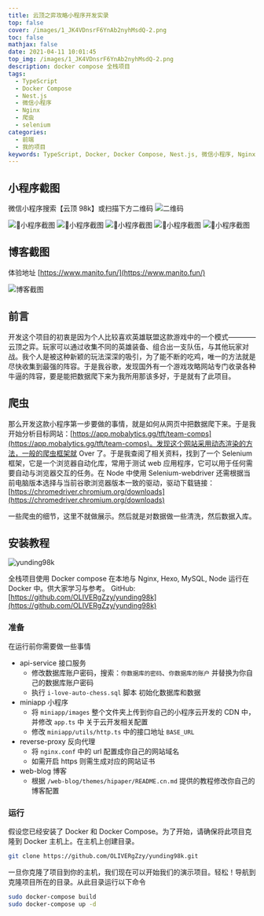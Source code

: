 ```yaml
---
title: 云顶之弈攻略小程序开发实录
top: false
cover: /images/1_JK4VDnsrF6YnAb2nyhMsdQ-2.png
toc: false
mathjax: false
date: 2021-04-11 10:01:45
top_img: /images/1_JK4VDnsrF6YnAb2nyhMsdQ-2.png
description: docker compose 全栈项目
tags:
  - TypeScript
  - Docker Compose
  - Nest.js
  - 微信小程序
  - Nginx
  - 爬虫
  - selenium
categories:
  - 前端
  - 我的项目
keywords: TypeScript, Docker, Docker Compose, Nest.js, 微信小程序, Nginx, 爬虫, 云顶之弈, 全栈项目, github
---
```


## 小程序截图

微信小程序搜索【云顶 98k】或扫描下方二维码
![二维码](https://cdn.jsdelivr.net/gh/OLIVERgZzy/i-love-auto-chess-blog-cdn@master/css/images/qrcode.jpg)

![小程序截图](https://github.com/OLIVERgZzy/yunding98k/blob/main/miniapp01.jpg?raw=true)
![小程序截图](https://github.com/OLIVERgZzy/yunding98k/blob/main/miniapp02.jpg?raw=true)
![小程序截图](https://github.com/OLIVERgZzy/yunding98k/blob/main/miniapp03.jpg?raw=true)
![小程序截图](https://github.com/OLIVERgZzy/yunding98k/blob/main/miniapp04.jpg?raw=true)
![小程序截图](https://github.com/OLIVERgZzy/yunding98k/blob/main/miniapp05.jpg?raw=true)

## 博客截图

体验地址 [https://www.manito.fun/](https://www.manito.fun/)

![博客截图](./blog01.png)

## 前言

开发这个项目的初衷是因为个人比较喜欢英雄联盟这款游戏中的一个模式————云顶之弈。玩家可以通过收集不同的英雄装备、组合出一支队伍，与其他玩家对战。我个人是被这种新颖的玩法深深的吸引，为了能不断的吃鸡，唯一的方法就是尽快收集到最强的阵容。于是我谷歌，发现国外有一个游戏攻略网站专门收录各种牛逼的阵容，要是能把数据爬下来为我所用那该多好，于是就有了此项目。

## 爬虫

那么开发这款小程序第一步要做的事情，就是如何从网页中把数据爬下来。于是我开始分析目标网站：[https://app.mobalytics.gg/tft/team-comps](https://app.mobalytics.gg/tft/team-comps)。发现这个网站采用动态渲染的方法，一般的爬虫框架就 Over 了。于是我查阅了相关资料，找到了一个 Selenium 框架，它是一个浏览器自动化库，常用于测试 web 应用程序，它可以用于任何需要自动与浏览器交互的任务。在 Node 中使用 Selenium-webdriver 还需根据当前电脑版本选择与当前谷歌浏览器版本一致的驱动，驱动下载链接：[https://chromedriver.chromium.org/downloads](https://chromedriver.chromium.org/downloads)

一些爬虫的细节，这里不就做展示。然后就是对数据做一些清洗，然后数据入库。

## 安装教程

![yunding98k](https://socialify.git.ci/OLIVERgZzy/yunding98k/image?description=1&font=Inter&forks=1&issues=1&language=1&owner=1&pattern=Signal&pulls=1&stargazers=1&theme=Dark)

全栈项目使用 Docker compose 在本地与 Nginx, Hexo, MySQL, Node 运行在 Docker 中。供大家学习与参考。
GitHub: [https://github.com/OLIVERgZzy/yunding98k](https://github.com/OLIVERgZzy/yunding98k)

### 准备

在运行前你需要做一些事情

- api-service 接口服务
  - 修改数据库账户密码，搜索：`你数据库的密码`、`你数据库的账户` 并替换为你自己的数据库账户密码
  - 执行 `i-love-auto-chess.sql` 脚本 初始化数据库和数据
- miniapp 小程序
  - 将 `miniapp/images` 整个文件夹上传到你自己的小程序云开发的 CDN 中，并修改 `app.ts` 中 关于云开发相关配置
  - 修改 `miniapp/utils/http.ts` 中的接口地址 `BASE_URL`
- reverse-proxy 反向代理
  - 将 `nginx.conf` 中的 url 配置成你自己的网站域名
  - 如需开启 https 则需生成对应的网站证书
- web-blog 博客
  - 根据 `/web-blog/themes/hipaper/README.cn.md` 提供的教程修改你自己的博客配置

### 运行

假设您已经安装了 Docker 和 Docker Compose。为了开始，请确保将此项目克隆到 Docker 主机上。在主机上创建目录。

```bash
git clone https://github.com/OLIVERgZzy/yunding98k.git
```

一旦你克隆了项目到你的主机，我们现在可以开始我们的演示项目。轻松！导航到克隆项目所在的目录。从此目录运行以下命令

```bash
sudo docker-compose build
sudo docker-compose up -d
```
